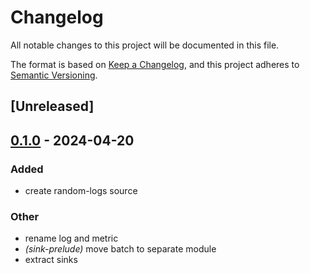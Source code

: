 # Changelog
All notable changes to this project will be documented in this file.

The format is based on [Keep a Changelog](https://keepachangelog.com/en/1.0.0/),
and this project adheres to [Semantic Versioning](https://semver.org/spec/v2.0.0.html).

## [Unreleased]

## [0.1.0](https://github.com/jdrouet/mini-agent/releases/tag/mini-agent-sink-datadog-v0.1.0) - 2024-04-20

### Added
- create random-logs source

### Other
- rename log and metric
- *(sink-prelude)* move batch to separate module
- extract sinks
